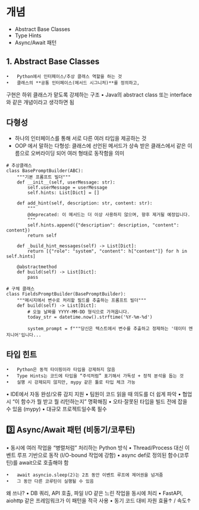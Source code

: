 # 개념
- Abstract Base Classes
- Type Hints 
- Async/Await 패턴


## 1. Abstract Base Classes
	•	Python에서 인터페이스/추상 클래스 역할을 하는 것
	•	클래스의 **공통 인터페이스(메서드 시그니처)**를 정의하고,
구현은 하위 클래스가 맡도록 강제하는 구조
	•	Java의 abstract class 또는 interface와 같은 개념이라고 생각하면 됨

## 다형성
- 하나의 인터페이스를 통해 서로 다른 여러 타입을 제공하는 것
- OOP 에서 말하는 다형성: 클래스에 선언된 메서드가 상속 받은 클래스에서 같은 이름으로 오버라이딩 되어 여러 형태로 동작함을 의미

```
# 추상클래스
class BasePromptBuilder(ABC):
    """기본 프롬프트 빌더"""
    def __init__(self, userMessage: str):
        self.userMessage = userMessage
        self.hints: List[Dict] = []

    def add_hint(self, description: str, content: str):
        """
        @deprecated: 이 메서드는 더 이상 사용하지 않으며, 향후 제거될 예정입니다.
        """
        self.hints.append({"description": description, "content": content})
        return self

    def _build_hint_messages(self) -> List[Dict]:
        return [{"role": "system", "content": h["content"]} for h in self.hints]

    @abstractmethod
    def build(self) -> List[Dict]:
        pass

# 구체 클래스
class FieldsPromptBuilder(BasePromptBuilder):
    """메시지에서 변수로 처리할 필드를 추출하는 프롬프트 빌더"""
    def build(self) -> List[Dict]:
        # 오늘 날짜를 YYYY-MM-DD 형식으로 가져옵니다.
        today_str = datetime.now().strftime('%Y-%m-%d')

        system_prompt = f"""당신은 텍스트에서 변수를 추출하고 정제하는 '데이터 엔지니어'입니다...
```


## 타입 힌트
	•	Python은 동적 타이핑이라 타입을 강제하지 않음
	•	Type Hints는 코드에 타입을 “주석처럼” 표기해서 가독성 + 정적 분석을 돕는 것
	•	실행 시 강제되지 않지만, mypy 같은 툴로 타입 체크 가능

  •	IDE에서 자동 완성/오류 감지 지원
	•	팀원이 코드 읽을 때 의도를 더 쉽게 파악
  •	협업 시 “이 함수가 뭘 받고 뭘 리턴하는지” 명확해짐
	•	오타·잘못된 타입을 빌드 전에 잡을 수 있음 (mypy)
	•	대규모 프로젝트일수록 필수

## 3️⃣ Async/Await 패턴 (비동기/코루틴)
  •	동시에 여러 작업을 “병렬처럼” 처리하는 Python 방식
	•	Thread/Process 대신 이벤트 루프 기반으로 동작 (I/O-bound 작업에 강함)
	•	async def로 정의된 함수(코루틴)를 await으로 호출해야 함

	•	await asyncio.sleep(2)는 2초 동안 이벤트 루프에 제어권을 넘겨줌
	•	그 동안 다른 코루틴이 실행될 수 있음

  왜 쓰나?
	•	DB 쿼리, API 호출, 파일 I/O 같은 느린 작업을 동시에 처리
	•	FastAPI, aiohttp 같은 프레임워크가 이 패턴을 적극 사용
	•	동기 코드 대비 자원 효율↑ / 속도↑





